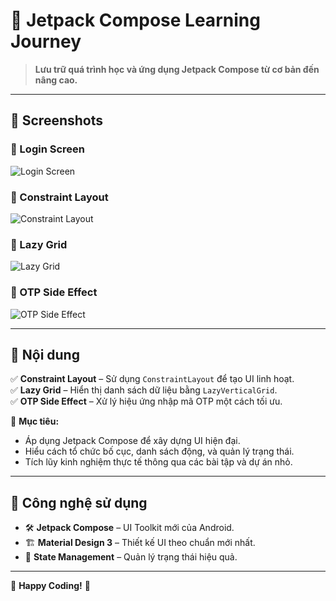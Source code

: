 # 🚀 Jetpack Compose Learning Journey  

> **Lưu trữ quá trình học và ứng dụng Jetpack Compose từ cơ bản đến nâng cao.**  

---

## 📱 Screenshots  

### 🔐 Login Screen  
![Login Screen](image/login-screen.png)  

### 📏 Constraint Layout  
![Constraint Layout](image/constraintlayout.png)  

### 🔲 Lazy Grid  
![Lazy Grid](image/lazy_grid.png)  

### 🔄 OTP Side Effect  
![OTP Side Effect](image/otp-side-effect.png)  

---

## 📌 Nội dung  

✅ **Constraint Layout** – Sử dụng `ConstraintLayout` để tạo UI linh hoạt.  
✅ **Lazy Grid** – Hiển thị danh sách dữ liệu bằng `LazyVerticalGrid`.  
✅ **OTP Side Effect** – Xử lý hiệu ứng nhập mã OTP một cách tối ưu.  

📖 **Mục tiêu:**  
- Áp dụng Jetpack Compose để xây dựng UI hiện đại.  
- Hiểu cách tổ chức bố cục, danh sách động, và quản lý trạng thái.  
- Tích lũy kinh nghiệm thực tế thông qua các bài tập và dự án nhỏ.  

---

## 🔧 Công nghệ sử dụng  

- 🛠 **Jetpack Compose** – UI Toolkit mới của Android.  
- 🏗 **Material Design 3** – Thiết kế UI theo chuẩn mới nhất.  
- 🔄 **State Management** – Quản lý trạng thái hiệu quả.  

--- 

🚀 **Happy Coding!** 💙  
